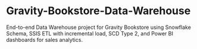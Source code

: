 # Gravity-Bookstore-Data-Warehouse
End-to-end Data Warehouse project for Gravity Bookstore using Snowflake Schema, SSIS ETL with incremental load, SCD Type 2, and Power BI dashboards for sales analytics.
